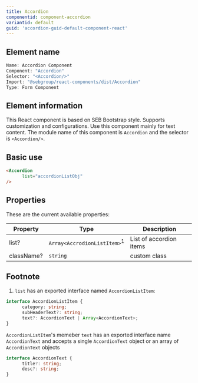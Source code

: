 ```yaml
---
title: Accordion
componentid: component-accordion
variantid: default
guid: 'accordion-guid-default-component-react'
---
```


## Element name
```javascript
Name: Accordion Component
Component: "Accordion"
Selector: "<Accordion/>"
Import: "@sebgroup/react-components/dist/Accordion"
Type: Form Component
```

## Element information 
This React component is based on SEB Bootstrap style. Supports customization and configurations. Use this component mainly for text content. The module name of this component is `Accordion` and the selector is `<Accordion/>`.

## Basic use
```html
<Accordion
      list="accordionListObj"
/>
```

## Properties
These are the current available properties:

| Property   | Type                                   | Description              |
| ---------- | -------------------------------------- | ----------------------- |
| list?      | `Array<AccrodionListItem>`<sup>1</sup> | List of accordion items |
| className? | `string`                               | custom class            |

## Footnote
1. `list` has an exported interface named `AccordionListItem`:
```typescript
interface AccordionListItem {
      category: string;
      subHeaderText?: string;
      text?: AccordionText | Array<AccordionText>;
}
```
`AccordionListItem`'s memeber `text` has an exported interface name `AccordionText` and accepts a single `AccordionText` object or an array of `AccordionText` objects
```typescript
interface AccordionText {
      title?: string;
      desc?: string;
}
```